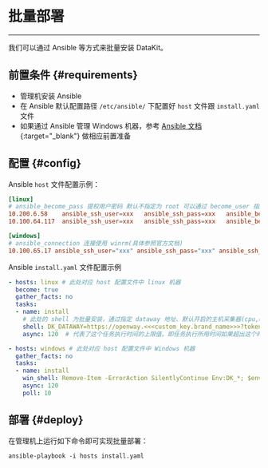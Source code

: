 
# 批量部署
---

我们可以通过 Ansible 等方式来批量安装 DataKit。

## 前置条件 {#requirements}

- 管理机安装 Ansible
- 在 Ansible 默认配置路径 `/etc/ansible/` 下配置好 `host` 文件跟 `install.yaml` 文件
- 如果通过 Ansible 管理 Windows 机器，参考 [Ansible 文档](https://ansible-tran.readthedocs.io/en/latest/docs/intro_windows.html#windows-installing){:target="_blank"} 做相应前置准备

## 配置 {#config}

Ansible `host` 文件配置示例：

```toml
[linux]
# ansible_become_pass 提权用户密码 默认不指定为 root 可以通过 become_user 指定(具体参照官方文档)
10.200.6.58    ansible_ssh_user=xxx   ansible_ssh_pass=xxx   ansible_become_pass=xxx
10.100.64.117  ansible_ssh_user=xxx   ansible_ssh_pass=xxx   ansible_become_pass=xxx

[windows]
# ansible_connection 连接使用 winrm(具体参照官方文档)
10.100.65.17 ansible_ssh_user="xxx" ansible_ssh_pass="xxx" ansible_ssh_port=5986 ansible_connection="winrm" ansible_winrm_server_cert_validation=ignore
```

Ansible `install.yaml` 文件配置示例

```yaml
- hosts: linux # 此处对应 host 配置文件中 linux 机器
  become: true
  gather_facts: no
  tasks:
  - name: install
    # 此处的 shell 为批量安装，通过指定 dataway 地址、默认开启的主机采集器(cpu,disk,mem)等，设置了 -global-tags host=__datakit_hostname 等
    shell: DK_DATAWAY=https://openway.<<<custom_key.brand_name>>>?token=<TOKEN> bash -c "$(curl -L https://static.<<<custom_key.brand_name>>>/datakit/install.sh)"
    async: 120  # 代表了这个任务执行时间的上限值。即任务执行所用时间如果超出这个时间，则认为任务失败。此参数若未设置，则为同步执行 poll: 10 # 代表了任务异步执行时轮询的时间间隔，如果 poll 为 0，就相当于一个不关心结果的任务

- hosts: windows # 此处对应 host 配置文件中 Windows 机器
  gather_facts: no
  tasks:
  - name: install
    win_shell: Remove-Item -ErrorAction SilentlyContinue Env:DK_*; $env:DK_DATAWAY="https://openway.<<<custom_key.brand_name>>>?token=<TOKEN>"; Set-ExecutionPolicy Bypass -scope Process -Force; Import-Module bitstransfer; start-bitstransfer  -source https://static.<<<custom_key.brand_name>>>/datakit/install.ps1 -destination .install.ps1; powershell ./.install.ps1;
    async: 120
    poll: 10
```

## 部署 {#deploy}

在管理机上运行如下命令即可实现批量部署：

```shell
ansible-playbook -i hosts install.yaml
```
